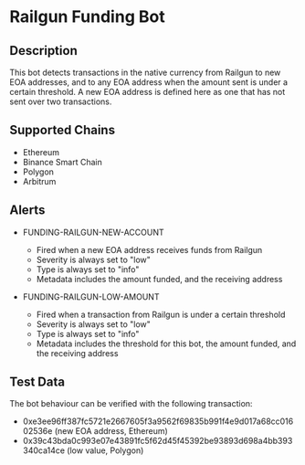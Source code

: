 # Railgun Funding Bot

## Description

This bot detects transactions in the native currency from Railgun to new EOA addresses, and to any EOA address when the amount sent is under a certain threshold. A new EOA address is defined here as one that has not sent over two transactions.

## Supported Chains

- Ethereum
- Binance Smart Chain
- Polygon
- Arbitrum

## Alerts

- FUNDING-RAILGUN-NEW-ACCOUNT

  - Fired when a new EOA address receives funds from Railgun
  - Severity is always set to "low"
  - Type is always set to "info"
  - Metadata includes the amount funded, and the receiving address

- FUNDING-RAILGUN-LOW-AMOUNT
  - Fired when a transaction from Railgun is under a certain threshold
  - Severity is always set to "low"
  - Type is always set to "info"
  - Metadata includes the threshold for this bot, the amount funded, and the receiving address

## Test Data

The bot behaviour can be verified with the following transaction:

- 0xe3ee96ff387fc5721e2667605f3a9562f69835b991f4e9d017a68cc01602536e (new EOA address, Ethereum)
- 0x39c43bda0c993e07e43891fc5f62d45f45392be93893d698a4bb393340ca14ce (low value, Polygon)
